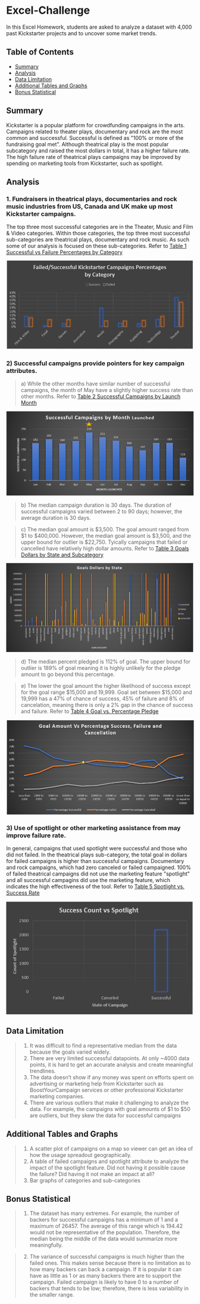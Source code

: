 # Excel-Challenge
In this Excel Homework, students are asked to analyze a dataset with 4,000 past Kickstarter projects and to uncover some market trends.

## Table of Contents ##
* [Summary](https://github.com/adriana-icasiano/Excel-challenge#Summary)
* [Analysis](https://github.com/adriana-icasiano/Excel-challenge#Analysis)
* [Data Limitation](https://github.com/adriana-icasiano/Excel-challenge#Data-Limitation)
* [Additional Tables and Graphs](https://github.com/adriana-icasiano/Excel-challenge#Additional-tables-graphs)
* [Bonus Statistical](https://github.com/adriana-icasiano/Excel-challenge#Bonus-Statistical)
## Summary ##
Kickstarter is a popular platform for crowdfunding campaigns in the arts. Campaigns related to theater plays, documentary and rock are the most common and successful. Successful is defined as "100% or more of the fundraising goal met". Although theatrical play is the most popular subcategory and raised the most dollars in total, it has a higher failure rate. The high failure rate of theatrical plays campaigns may be improved by spending on marketing tools from Kickstarter, such as spotlight.

## Analysis ##
### 1. Fundraisers in theatrical plays, documentaries and rock music industries from US, Canada and UK make up most Kickstarter campaigns.   
The top three most successful categories are in the Theater, Music and Film & Video categories. Within those categories, the top three most successful sub-categories are theatrical plays, documentary and rock music. As such some of our analysis is focused on these sub-categories. Refer to  [Table 1 Successful vs Failure Percentages by Category](https://github.com/adriana-icasiano/Excel-Challenge/blob/9ffd2485729ed910c9da63ddc2c2a7a5e59f67e0/Chart%203.PNG)

![Successful vs Failure Percentages](https://github.com/adriana-icasiano/Excel-Challenge/blob/9ffd2485729ed910c9da63ddc2c2a7a5e59f67e0/Chart%203.PNG)

### 2) Successful campaigns provide pointers for key campaign attributes. ###
   > a) While the other months have similar number of successful campaigns, the month of May have a slightly higher success rate than other months. Refer to [Table 2 Successful Campaigns by Launch Month](https://github.com/adriana-icasiano/Excel-Challenge/blob/ba0cbe901e4c649212892871ba9321deb16738cf/Chart%209.PNG)

![Successful Campaigns by Launch Month](https://github.com/adriana-icasiano/Excel-Challenge/blob/ba0cbe901e4c649212892871ba9321deb16738cf/Chart%209.PNG)

   > b) The median campaign duration is 30 days. The duration of successful campaigns varied between 2 to 90 days; however, the average duration is 30 days.
   
   > c) The median goal amount is $3,500. The goal amount ranged from $1 to $400,000. However, the median goal amount is $3,500, and the upper bound for outlier is $22,750. Tyically campaigns that failed or cancelled have relatively high dollar amounts. Refer to [Table 3 Goals Dollars by State and Subcategory](https://github.com/adriana-icasiano/Excel-Challenge/blob/addba171ae993d55a5a5a2f0e7a4457e7c9f5bc0/Chart%2010.PNG)
   > 
![Goals Dollars by State and Subcategory](https://github.com/adriana-icasiano/Excel-Challenge/blob/addba171ae993d55a5a5a2f0e7a4457e7c9f5bc0/Chart%2010.PNG)

   > d) The median percent pledged is 112% of goal. The upper bound for outlier is 189% of goal meaning it is highly unlikely for the pledge amount to go beyond this percentage.

   > e) The lower the goal amount the higher likelihood of success except for the goal range $15,000 and 19,999. Goal set between $15,000 and 19,999 has a 47% of chance of success, 45% of failure and 8% of cancelation, meaning there is only a 2% gap in the chance of success and failure. Refer to  [Table 4 Goal vs. Percentage Pledge]( https://github.com/adriana-icasiano/Excel-Challenge/blob/bb782020a2b83f9cec5b96901f4eb5db9eebfaa9/Chart%207.PNG)

![Goals Vs. Percentage Pledge](https://github.com/adriana-icasiano/Excel-Challenge/blob/bb782020a2b83f9cec5b96901f4eb5db9eebfaa9/Chart%207.PNG)

### 3) Use of spotlight or other marketing assistance from may improve failure rate. ### 
In general, campaigns that used spotlight were successful and those who did not failed. In the theatrical plays sub-category, the total goal in dollars for failed campaigns is higher than successful campaigns. Documentary and rock campaigns, which had zero canceled or failed campaigned. 100% of failed theatrical campaigns did not use the marketing feature "spotlight" and all successful campagins did use the marketing feature, which indicates the high effectiveness of the tool. Refer to [Table 5 Spotlight vs. Success Rate](https://github.com/adriana-icasiano/Excel-Challenge/blob/f5c7c213c3c2df10bc08b543dbe57a38c954bd55/Chart%2011.PNG)

![Spotlight vs. Success Rate](https://github.com/adriana-icasiano/Excel-Challenge/blob/f5c7c213c3c2df10bc08b543dbe57a38c954bd55/Chart%2011.PNG)

## Data Limitation ##
> 1.  It was difficult to find a representative median from the data because the goals varied widely. 
> 2.	There are very limited successful datapoints. At only ~4000 data points, it is hard to get an accurate analysis and create meaningful trendlines. 
> 3.	The data doesn’t show if any money was spent on efforts spent on advertising or marketing help from Kickstarter such as BoostYourCampaign services or other professional Kickstarter marketing companies.
> 4.	There are various outliers that make it challenging to analyze the data. For example, the campaigns with goal amounts of $1 to $50 are outliers, but they skew the data for successful campaigns


## Additional Tables and Graphs ##
> 1.	A scatter plot of campaigns on a map so viewer can get an idea of how the usage spreadout geographically.
> 2.	A table of failed campaigns and spotlight attribute to analyze the impact of the spotlight feature. Did not having it possible cause the failure? Did having it not make an impact at all?
> 3.	Bar graphs of categories and sub-categories

## Bonus Statistical ##
> 1.	The dataset has many extremes. For example, the number of backers for successful campaigns has a minimum of 1 and a maximum of 26457. The average of this range which is 194.42 would not be representative of the population. Therefore, the median being the middle of the data would summarize more meaningfully.

> 2.	The variance of successful campaigns is much higher than the failed ones. This makes sense because there is no limitation as to how many backers can back a campaign. If it is popular it can have as little as 1 or as many backers there are to support the campaign. Failed campaign is likely to have 0 to a number of backers that tends to be low; therefore, there is less variability in the smaller range. 

